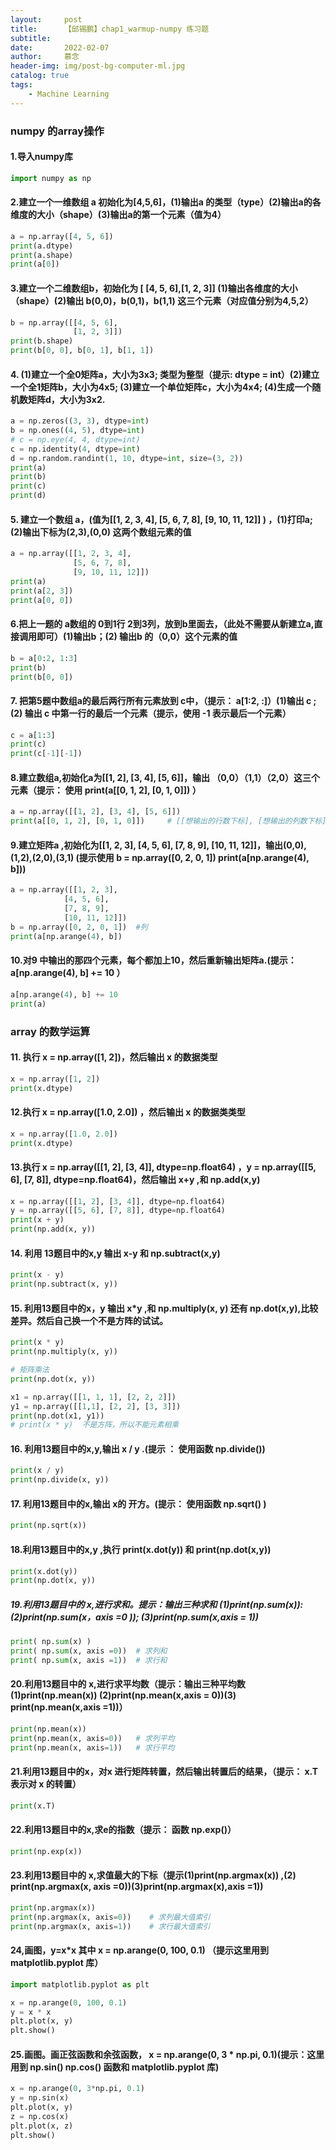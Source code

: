 ```yaml
---
layout:     post   				    
title:      【邱锡鹏】chap1_warmup-numpy 练习题				
subtitle:   
date:       2022-02-07 				
author:     慕念 						
header-img: img/post-bg-computer-ml.jpg	
catalog: true 						
tags:								
    - Machine Learning
---
```


### numpy 的array操作
#### 1.导入numpy库
```python
import numpy as np
```


#### 2.建立一个一维数组 a 初始化为[4,5,6]，(1)输出a 的类型（type）(2)输出a的各维度的大小（shape）(3)输出a的第一个元素（值为4）
```python
a = np.array([4, 5, 6])
print(a.dtype)
print(a.shape)
print(a[0])
```

#### 3.建立一个二维数组b，初始化为 [ [4, 5, 6],[1, 2, 3]] (1)输出各维度的大小（shape）(2)输出 b(0,0)，b(0,1)，b(1,1) 这三个元素（对应值分别为4,5,2）
```python
b = np.array([[4, 5, 6],
              [1, 2, 3]])
print(b.shape)
print(b[0, 0], b[0, 1], b[1, 1])
```

#### 4. (1)建立一个全0矩阵a，大小为3x3; 类型为整型（提示: dtype = int）(2)建立一个全1矩阵b，大小为4x5;  (3)建立一个单位矩阵c，大小为4x4; (4)生成一个随机数矩阵d，大小为3x2.
```python
a = np.zeros((3, 3), dtype=int)
b = np.ones((4, 5), dtype=int)
# c = np.eye(4, 4, dtype=int)
c = np.identity(4, dtype=int)
d = np.random.randint(1, 10, dtype=int, size=(3, 2))
print(a)
print(b)
print(c)
print(d)
```

#### 5. 建立一个数组 a，(值为[[1, 2, 3, 4], [5, 6, 7, 8], [9, 10, 11, 12]] ) ，(1)打印a; (2)输出下标为(2,3),(0,0) 这两个数组元素的值
```python
a = np.array([[1, 2, 3, 4],
              [5, 6, 7, 8],
              [9, 10, 11, 12]])
print(a)
print(a[2, 3])
print(a[0, 0])
```

#### 6.把上一题的 a数组的 0到1行 2到3列，放到b里面去，（此处不需要从新建立a,直接调用即可）(1)输出b；(2) 输出b 的（0,0）这个元素的值
```python
b = a[0:2, 1:3]
print(b)
print(b[0, 0])
```

 #### 7. 把第5题中数组a的最后两行所有元素放到 c中，（提示： a[1:2, :]）(1)输出 c ; (2) 输出 c 中第一行的最后一个元素（提示，使用 -1 表示最后一个元素）
```python
c = a[1:3]
print(c)
print(c[-1][-1])
```

#### 8.建立数组a,初始化a为[[1, 2], [3, 4], [5, 6]]，输出 （0,0）（1,1）（2,0）这三个元素（提示： 使用 print(a[[0, 1, 2], [0, 1, 0]]) ）
```python
a = np.array([[1, 2], [3, 4], [5, 6]])
print(a[[0, 1, 2], [0, 1, 0]])     # [[想输出的行数下标], [想输出的列数下标]]
```

#### 9.建立矩阵a ,初始化为[[1, 2, 3], [4, 5, 6], [7, 8, 9], [10, 11, 12]]，输出(0,0),(1,2),(2,0),(3,1) (提示使用 b = np.array([0, 2, 0, 1])                     print(a[np.arange(4), b]))
```python
a = np.array([[1, 2, 3], 
            [4, 5, 6], 
            [7, 8, 9], 
            [10, 11, 12]])
b = np.array([0, 2, 0, 1])  #列
print(a[np.arange(4), b])
```

#### 10.对9 中输出的那四个元素，每个都加上10，然后重新输出矩阵a.(提示： a[np.arange(4), b] += 10 ）
```python
a[np.arange(4), b] += 10
print(a)
```

### array 的数学运算
#### 11.  执行 x = np.array([1, 2])，然后输出 x 的数据类型
```python
x = np.array([1, 2])
print(x.dtype)
```

#### 12.执行 x = np.array([1.0, 2.0]) ，然后输出 x 的数据类类型
```python
x = np.array([1.0, 2.0])
print(x.dtype)
```

#### 13.执行 x = np.array([[1, 2], [3, 4]], dtype=np.float64) ，y = np.array([[5, 6], [7, 8]], dtype=np.float64)，然后输出 x+y ,和 np.add(x,y)
```python
x = np.array([[1, 2], [3, 4]], dtype=np.float64)
y = np.array([[5, 6], [7, 8]], dtype=np.float64)
print(x + y)
print(np.add(x, y))
```

#### 14. 利用 13题目中的x,y 输出 x-y 和 np.subtract(x,y)
```python
print(x - y)
print(np.subtract(x, y))
```

#### 15. 利用13题目中的x，y 输出 x*y ,和 np.multiply(x, y) 还有  np.dot(x,y),比较差异。然后自己换一个不是方阵的试试。
```python
print(x * y)
print(np.multiply(x, y))

# 矩阵乘法
print(np.dot(x, y))

x1 = np.array([[1, 1, 1], [2, 2, 2]])
y1 = np.array([[1,1], [2, 2], [3, 3]])
print(np.dot(x1, y1))
# print(x * y)  不是方阵，所以不能元素相乘
```

#### 16. 利用13题目中的x,y,输出 x / y .(提示 ： 使用函数 np.divide())
```python
print(x / y)
print(np.divide(x, y))
```

#### 17. 利用13题目中的x,输出 x的 开方。(提示： 使用函数 np.sqrt() )
```python
print(np.sqrt(x))
```

#### 18.利用13题目中的x,y ,执行 print(x.dot(y)) 和 print(np.dot(x,y))
```python
print(x.dot(y))
print(np.dot(x, y))
```

##### 19.利用13题目中的 x,进行求和。提示：输出三种求和 (1)print(np.sum(x)):   (2)print(np.sum(x，axis =0 ));   (3)print(np.sum(x,axis = 1))
```python
print( np.sum(x) )
print( np.sum(x, axis =0))  # 求列和
print( np.sum(x, axis =1))  # 求行和
```

#### 20.利用13题目中的 x,进行求平均数（提示：输出三种平均数(1)print(np.mean(x)) (2)print(np.mean(x,axis = 0))(3) print(np.mean(x,axis =1))）
```python
print(np.mean(x))
print(np.mean(x, axis=0))   # 求列平均
print(np.mean(x, axis=1))   # 求行平均
```

#### 21.利用13题目中的x，对x 进行矩阵转置，然后输出转置后的结果，（提示： x.T 表示对 x 的转置）
```python
print(x.T)
```

#### 22.利用13题目中的x,求e的指数（提示： 函数 np.exp()）
```python
print(np.exp(x))
```

#### 23.利用13题目中的 x,求值最大的下标（提示(1)print(np.argmax(x)) ,(2) print(np.argmax(x, axis =0))(3)print(np.argmax(x),axis =1))
```python
print(np.argmax(x))
print(np.argmax(x, axis=0))    # 求列最大值索引
print(np.argmax(x, axis=1))    # 求行最大值索引
```

#### 24,画图，y=x*x 其中 x = np.arange(0, 100, 0.1) （提示这里用到  matplotlib.pyplot 库）
```python
import matplotlib.pyplot as plt

x = np.arange(0, 100, 0.1)
y = x * x
plt.plot(x, y)
plt.show()
```

#### 25.画图。画正弦函数和余弦函数， x = np.arange(0, 3 * np.pi, 0.1)(提示：这里用到 np.sin() np.cos() 函数和 matplotlib.pyplot 库)
```python
x = np.arange(0, 3*np.pi, 0.1)
y = np.sin(x)
plt.plot(x, y)
z = np.cos(x)
plt.plot(x, z)
plt.show()
```